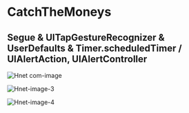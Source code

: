 # CatchTheMoneys

## Segue & UITapGestureRecognizer & UserDefaults & Timer.scheduledTimer / UIAlertAction, UIAlertController

![Hnet com-image](https://user-images.githubusercontent.com/13710309/152807300-98bc1137-3e17-4395-99a7-f7b06336fcc4.gif)


![Hnet-image-3](https://user-images.githubusercontent.com/13710309/152807972-95994d44-362d-440d-b046-33e5c0c668df.gif)



![Hnet-image-4](https://user-images.githubusercontent.com/13710309/152808213-33bc2707-c4a5-4c9f-ab5c-31ab4f9efaad.gif)
